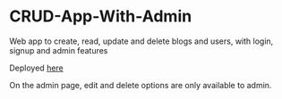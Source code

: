 # CRUD-App-With-Admin
Web app to create, read, update and delete blogs and users, with login, signup and admin features

Deployed [here](https://blog-admin-app.netlify.app/)

On the admin page, edit and delete options are only available to admin.
